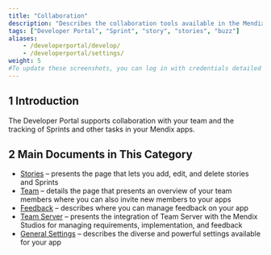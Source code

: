 ```yaml
---
title: "Collaboration"
description: "Describes the collaboration tools available in the Mendix Developer Portal."
tags: ["Developer Portal", "Sprint", "story", "stories", "buzz"]
aliases:
    - /developerportal/develop/
    - /developerportal/settings/
weight: 5
#To update these screenshots, you can log in with credentials detailed in How to Update Screenshots Using Team Apps.
---
```


## 1 Introduction

The Developer Portal supports collaboration with your team and the tracking of Sprints and other tasks in your Mendix apps.

## 2 Main Documents in This Category

* [Stories](stories) – presents the page that lets you add, edit, and delete stories and Sprints
* [Team](team) – details the page that presents an overview of your team members where you can also invite new members to your apps
* [Feedback](feedback) – describes where you can manage feedback on your app
* [Team Server](team-server) – presents the integration of Team Server with the Mendix Studios for managing requirements, implementation, and feedback
* [General Settings](general-settings) – describes the diverse and powerful settings available for your app
